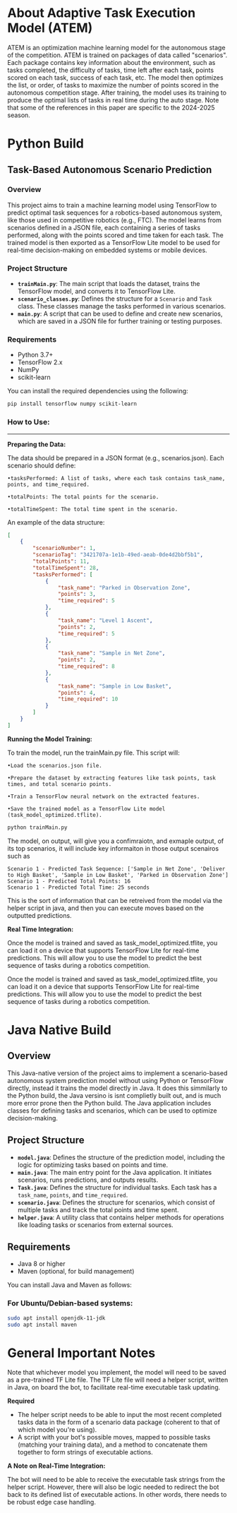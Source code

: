 # About Adaptive Task Execution Model (ATEM)

ATEM is an optimization machine learning model for the autonomous stage of the competition. ATEM is trained on packages of data called "scenarios". Each package contains key information about the environment, such as tasks completed, the difficulty of tasks, time left after each task, points scored on each task, success of each task, etc. The model then optimizes the list, or order, of tasks to maximize the number of points scored in the autonomous competition stage. After training, the model uses its training to produce the optimal lists of tasks in real time during the auto stage. Note that some of the references in this paper are specific to the 2024-2025 season.


# **Python Build**

## Task-Based Autonomous Scenario Prediction

### Overview
This project aims to train a machine learning model using TensorFlow to predict optimal task sequences for a robotics-based autonomous system, like those used in competitive robotics (e.g., FTC). The model learns from scenarios defined in a JSON file, each containing a series of tasks performed, along with the points scored and time taken for each task. The trained model is then exported as a TensorFlow Lite model to be used for real-time decision-making on embedded systems or mobile devices.

### Project Structure

- **`trainMain.py`**: The main script that loads the dataset, trains the TensorFlow model, and converts it to TensorFlow Lite.
- **`scenario_classes.py`**: Defines the structure for a `Scenario` and `Task` class. These classes manage the tasks performed in various scenarios.
- **`main.py`**: A script that can be used to define and create new scenarios, which are saved in a JSON file for further training or testing purposes.

### Requirements

- Python 3.7+
- TensorFlow 2.x
- NumPy
- scikit-learn

You can install the required dependencies using the following:

```bash
pip install tensorflow numpy scikit-learn
```


### How to Use:
---



**Preparing the Data:**

The data should be prepared in a JSON format (e.g., scenarios.json). Each scenario should define:


	•tasksPerformed: A list of tasks, where each task contains task_name, 
    points, and time_required.

	•totalPoints: The total points for the scenario.

	•totalTimeSpent: The total time spent in the scenario.

An example of the data structure:

```json
[
    {
        "scenarioNumber": 1,
        "scenarioTag": "3421707a-1e1b-49ed-aeab-0de4d2bbf5b1",
        "totalPoints": 11,
        "totalTimeSpent": 28,
        "tasksPerformed": [
            {
                "task_name": "Parked in Observation Zone",
                "points": 3,
                "time_required": 5
            },
            {
                "task_name": "Level 1 Ascent",
                "points": 2,
                "time_required": 5
            },
            {
                "task_name": "Sample in Net Zone",
                "points": 2,
                "time_required": 8
            },
            {
                "task_name": "Sample in Low Basket",
                "points": 4,
                "time_required": 10
            }
        ]
    }
]
```


**Running the Model Training:**

To train the model, run the trainMain.py file. This script will:

	•Load the scenarios.json file.

	•Prepare the dataset by extracting features like task points, task times, and total scenario points.

	•Train a TensorFlow neural network on the extracted features.

	•Save the trained model as a TensorFlow Lite model (task_model_optimized.tflite).

```bash
python trainMain.py
```

The model, on output, will give you a confimraiotn, and exmaple output, of its top scenarios, it will include key informaiton in those output scenairos such as 


```
Scenario 1 - Predicted Task Sequence: ['Sample in Net Zone', 'Deliver to High Basket', 'Sample in Low Basket', 'Parked in Observation Zone']
Scenario 1 - Predicted Total Points: 16
Scenario 1 - Predicted Total Time: 25 seconds
```

This is the sort of information that can be retreived from the model via the helper script in java, and then you can execute moves based on the outputted predictions.


**Real Time Integration:**

Once the model is trained and saved as task_model_optimized.tflite, you can load it on a device that supports TensorFlow Lite for real-time predictions. This will allow you to use the model to predict the best sequence of tasks during a robotics competition.


Once the model is trained and saved as task_model_optimized.tflite, you can load it on a device that supports TensorFlow Lite for real-time predictions. This will allow you to use the model to predict the best sequence of tasks during a robotics competition.





# Java Native Build

## Overview
This Java-native version of the project aims to implement a scenario-based autonomous system prediction model without using Python or TensorFlow directly, instead it trains the model directly in Java. It does this simmilarly to the Python build, the Java versino is isnt complietly built out, and is much more error prone then the Python build. The Java application includes classes for defining tasks and scenarios, which can be used to optimize decision-making.

## Project Structure

- **`model.java`**: Defines the structure of the prediction model, including the logic for optimizing tasks based on points and time.
- **`main.java`**: The main entry point for the Java application. It initiates scenarios, runs predictions, and outputs results.
- **`Task.java`**: Defines the structure for individual tasks. Each task has a `task_name`, `points`, and `time_required`.
- **`scenario.java`**: Defines the structure for scenarios, which consist of multiple tasks and track the total points and time spent.
- **`helper.java`**: A utility class that contains helper methods for operations like loading tasks or scenarios from external sources.

## Requirements

- Java 8 or higher
- Maven (optional, for build management)

You can install Java and Maven as follows:

### For Ubuntu/Debian-based systems:
```bash
sudo apt install openjdk-11-jdk
sudo apt install maven


```
# General Important Notes
Note that whichever model you implement, the model will need to be saved as a pre-trained TF Lite file. The TF Lite file will need a helper script, written in Java, on board the bot, to facilitate real-time executable task updating.


**Required**
- The helper script needs to be able to input the most recent completed tasks data in the form of a scenario data package (coherent to that of which model you're using).
- A script with your bot's possible moves, mapped to possible tasks (matching your training data), and a method to concatenate them together to form strings of executable actions.

**A Note on Real-Time Integration:**

The bot will need to be able to receive the executable task strings from the helper script. However, there will also be logic needed to redirect the bot back to its defined list of executable actions. In other words, there needs to be robust edge case handling.
